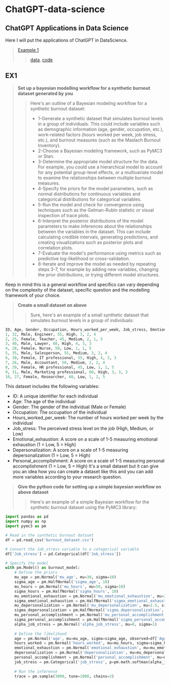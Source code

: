 # ChatGPT-data-science
ChatGPT Applications in Data Science
---
Here I will put the applications of ChatGPT in DataScience. 

>[Example 1](#ex1)
>>[data](./burnout_dataset.csv), [code](./ex1.py)

## EX1
> **Set up a bayesian modelling workflow for a synthetic burnout dataset generated by you**
>>Here's an outline of a Bayesian modeling workflow for a synthetic burnout dataset:
>>+ 1-Generate a synthetic dataset that simulates burnout levels in a group of individuals. This could include variables such as demographic information (age, gender, occupation, etc.), work-related factors (hours worked per week, job stress, etc.), and burnout measures (such as the Maslach Burnout Inventory).
>>+ 2-Choose a Bayesian modeling framework, such as PyMC3 or Stan.
>>+ 3-Determine the appropriate model structure for the data. For example, you could use a hierarchical model to account for any potential group-level effects, or a multivariate model to examine the relationships between multiple burnout measures.
>>+ 4-Specify the priors for the model parameters, such as normal distributions for continuous variables and categorical distributions for categorical variables.
>>+ 5-Run the model and check for convergence using techniques such as the Gelman-Rubin statistic or visual inspection of trace plots.
>>+ 6-Interpret the posterior distributions of the model parameters to make inferences about the relationships between the variables in the dataset. This can include calculating credible intervals, generating predictions, and creating visualizations such as posterior plots and correlation plots.
>>+ 7-Evaluate the model's performance using metrics such as predictive log-likelihood or cross-validation.
>>+ 8-Iterate and improve the model as needed by repeating steps 3-7, for example by adding new variables, changing the prior distributions, or trying different model structures.

Keep in mind this is a general workflow and specifics can vary depending on the complexity of the dataset, specific question and the modelling framework of your choice.
> **Create a small dataset on above**
>> Sure, here's an example of a small synthetic dataset that simulates burnout levels in a group of individuals:
```Python
ID, Age, Gender, Occupation, Hours_worked_per_week, Job_stress, Emotional_exhaustion, Depersonalization, Personal_accomplishment
1, 32, Male, Engineer, 55, High, 3, 2, 4
2, 25, Female, Teacher, 45, Medium, 2, 1, 5
3, 40, Male, Lawyer, 60, High, 4, 3, 3
4, 28, Female, Nurse, 50, Low, 1, 1, 5
5, 35, Male, Salesperson, 55, Medium, 3, 2, 4
6, 30, Female, IT professional, 55, High, 4, 3, 3
7, 26, Male, Accountant, 50, Medium, 2, 2, 4
8, 39, Female, HR professional, 45, Low, 1, 1, 5
9, 31, Male, Marketing professional, 60, High, 3, 3, 3
10, 27, Female, Researcher, 40, Low, 1, 2, 5
```
This dataset includes the following variables:

+ ID: A unique identifier for each individual
+ Age: The age of the individual
+ Gender: The gender of the individual (Male or Female)
+ Occupation: The occupation of the individual
+ Hours_worked_per_week: The number of hours worked per week by the individual
+ Job_stress: The perceived stress level on the job (High, Medium, or Low)
+ Emotional_exhaustion: A score on a scale of 1-5 measuring emotional exhaustion (1 = Low, 5 = High)
+ Depersonalization: A score on a scale of 1-5 measuring depersonalization (1 = Low, 5 = High)
+ Personal_accomplishment: A score on a scale of 1-5 measuring personal accomplishment (1 = Low, 5 = High)
It's a small dataset but it can give you an idea how you can create a dataset like this and you can add more variables according to your research question.

> **Give the python code for setting up a simple bayesian workflow on above dataset**
>> Here's an example of a simple Bayesian workflow for the synthetic burnout dataset using the PyMC3 library:
```python
import pandas as pd
import numpy as np
import pymc3 as pm

# Read in the synthetic burnout dataset
df = pd.read_csv('burnout_dataset.csv')

# Convert the Job_stress variable to a categorical variable
df['Job_stress'] = pd.Categorical(df['Job_stress'])

# Specify the model
with pm.Model() as burnout_model:
    # Define the priors
    mu_age = pm.Normal('mu_age', mu=30, sigma=10)
    sigma_age = pm.HalfNormal('sigma_age', 10)
    mu_hours = pm.Normal('mu_hours', mu=50, sigma=10)
    sigma_hours = pm.HalfNormal('sigma_hours', 10)
    mu_emotional_exhaustion = pm.Normal('mu_emotional_exhaustion', mu=2.5, sigma=1)
    sigma_emotional_exhaustion = pm.HalfNormal('sigma_emotional_exhaustion', 1)
    mu_depersonalization = pm.Normal('mu_depersonalization', mu=2.5, sigma=1)
    sigma_depersonalization = pm.HalfNormal('sigma_depersonalization', 1)
    mu_personal_accomplishment = pm.Normal('mu_personal_accomplishment', mu=4, sigma=1)
    sigma_personal_accomplishment = pm.HalfNormal('sigma_personal_accomplishment', 1)
    alpha_job_stress = pm.Normal('alpha_job_stress', mu=0, sigma=1)
    
    # Define the likelihood
    age = pm.Normal('age', mu=mu_age, sigma=sigma_age, observed=df['Age'])
    hours_worked = pm.Normal('hours_worked', mu=mu_hours, sigma=sigma_hours, observed=df['Hours_worked_per_week'])
    emotional_exhaustion = pm.Normal('emotional_exhaustion', mu=mu_emotional_exhaustion, sigma=sigma_emotional_exhaustion, observed=df['Emotional_exhaustion'])
    depersonalization = pm.Normal('depersonalization', mu=mu_depersonalization, sigma=sigma_depersonalization, observed=df['Depersonalization'])
    personal_accomplishment = pm.Normal('personal_accomplishment', mu=mu_personal_accomplishment, sigma=sigma_personal_accomplishment, observed=df['Personal_accomplishment'])
    job_stress = pm.Categorical('job_stress', p=pm.math.softmax(alpha_job_stress), observed=df['Job_stress'].cat.codes)
    
    # Run the inference
    trace = pm.sample(3000, tune=1000, chains=2)

```
